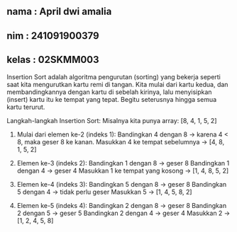 ## nama : April dwi amalia 
## nim : 241091900379
## kelas : 02SKMM003

Insertion Sort adalah algoritma pengurutan (sorting) yang bekerja seperti saat kita mengurutkan kartu remi di tangan. Kita mulai dari kartu kedua, dan membandingkannya dengan kartu di sebelah kirinya, lalu menyisipkan (insert) kartu itu ke tempat yang tepat. Begitu seterusnya hingga semua kartu terurut.

Langkah-langkah Insertion Sort:
Misalnya kita punya array:
[8, 4, 1, 5, 2]
1. Mulai dari elemen ke-2 (indeks 1):
Bandingkan 4 dengan 8 → karena 4 < 8, maka geser 8 ke kanan.
Masukkan 4 ke tempat sebelumnya → [4, 8, 1, 5, 2]

3. Elemen ke-3 (indeks 2):
Bandingkan 1 dengan 8 → geser 8
Bandingkan 1 dengan 4 → geser 4
Masukkan 1 ke tempat yang kosong → [1, 4, 8, 5, 2]

3. Elemen ke-4 (indeks 3):
Bandingkan 5 dengan 8 → geser 8
Bandingkan 5 dengan 4 → tidak perlu geser
Masukkan 5 → [1, 4, 5, 8, 2]

4. Elemen ke-5 (indeks 4):
Bandingkan 2 dengan 8 → geser 8
Bandingkan 2 dengan 5 → geser 5
Bandingkan 2 dengan 4 → geser 4
Masukkan 2 → [1, 2, 4, 5, 8]
